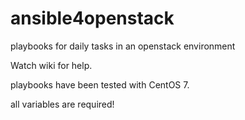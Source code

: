 # ansible4openstack
playbooks for daily tasks in an openstack environment

Watch wiki for help.

playbooks have been tested with CentOS 7.

all variables are required!
